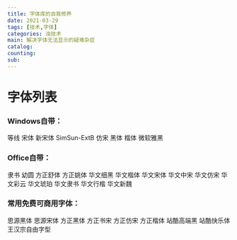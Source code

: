 ```yaml
---
title: 字体库的自我修养
date: 2021-03-29
tags: [技术,字体]
categories: 浊技术
main: 解决字体无法显示的疑难杂症
catalog: 
counting: 
sub: 
---
```


# 字体列表
### Windows自带：
等线
宋体
新宋体
SimSun-ExtB
仿宋
黑体
楷体
微软雅黑

### Office自带：
隶书
幼圆
方正舒体
方正姚体
华文细黑
华文楷体
华文宋体
华文中宋
华文仿宋
华文彩云
华文琥珀
华文隶书
华文行楷
华文新魏

### 常用免费可商用字体：
思源黑体
思源宋体
方正黑体
方正书宋
方正仿宋
方正楷体
站酷高端黑
站酷快乐体
王汉宗自由字型
